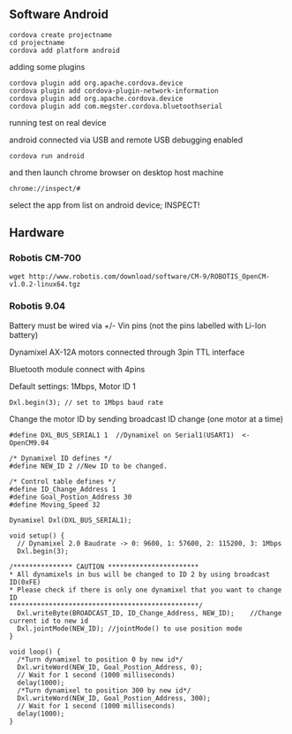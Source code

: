 
## Software Android


```
cordova create projectname
cd projectname
cordova add platform android
```

adding some plugins

```
cordova plugin add org.apache.cordova.device
cordova plugin add cordova-plugin-network-information
cordova plugin add org.apache.cordova.device
cordova plugin add com.megster.cordova.bluetoothserial
```

running test on real device

android connected via USB and remote USB debugging enabled

`cordova run android`

and then launch chrome browser on desktop host machine 

`chrome://inspect/#`

select the app from list on android device; INSPECT!


## Hardware

### Robotis CM-700

`wget http://www.robotis.com/download/software/CM-9/ROBOTIS_OpenCM-v1.0.2-linux64.tgz`

### Robotis 9.04

Battery must be wired via +/- Vin pins (not the pins labelled with Li-Ion battery)

Dynamixel AX-12A motors connected through 3pin TTL interface

Bluetooth module connect with 4pins

Default settings: 1Mbps, Motor ID 1

`Dxl.begin(3); // set to 1Mbps baud rate` 

Change the motor ID by sending broadcast ID change (one motor at a time)

```
#define DXL_BUS_SERIAL1 1  //Dynamixel on Serial1(USART1)  <-OpenCM9.04

/* Dynamixel ID defines */
#define NEW_ID 2 //New ID to be changed.

/* Control table defines */
#define ID_Change_Address 1
#define Goal_Postion_Address 30
#define Moving_Speed 32

Dynamixel Dxl(DXL_BUS_SERIAL1);

void setup() {
  // Dynamixel 2.0 Baudrate -> 0: 9600, 1: 57600, 2: 115200, 3: 1Mbps 
  Dxl.begin(3);
  
/*************** CAUTION ***********************
* All dynamixels in bus will be changed to ID 2 by using broadcast ID(0xFE)
* Please check if there is only one dynamixel that you want to change ID
************************************************/
  Dxl.writeByte(BROADCAST_ID, ID_Change_Address, NEW_ID);    //Change current id to new id
  Dxl.jointMode(NEW_ID); //jointMode() to use position mode
}

void loop() {
  /*Turn dynamixel to position 0 by new id*/
  Dxl.writeWord(NEW_ID, Goal_Postion_Address, 0); 
  // Wait for 1 second (1000 milliseconds)
  delay(1000);              
  /*Turn dynamixel to position 300 by new id*/
  Dxl.writeWord(NEW_ID, Goal_Postion_Address, 300);
  // Wait for 1 second (1000 milliseconds)
  delay(1000);              
}
```

